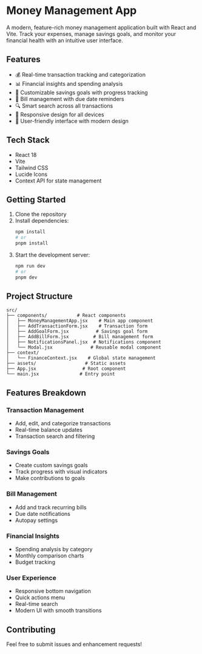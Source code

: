 # Money Management App

A modern, feature-rich money management application built with React and Vite. Track your expenses, manage savings goals, and monitor your financial health with an intuitive user interface.

## Features

- 💰 Real-time transaction tracking and categorization
- 📊 Financial insights and spending analysis
- 🎯 Customizable savings goals with progress tracking
- 📅 Bill management with due date reminders
- 🔍 Smart search across all transactions
- 📱 Responsive design for all devices
- 🌙 User-friendly interface with modern design

## Tech Stack

- React 18
- Vite
- Tailwind CSS
- Lucide Icons
- Context API for state management

## Getting Started

1. Clone the repository
2. Install dependencies:
   ```bash
   npm install
   # or
   pnpm install
   ```
3. Start the development server:
   ```bash
   npm run dev
   # or
   pnpm dev
   ```

## Project Structure

```
src/
├── components/           # React components
│   ├── MoneyManagementApp.jsx    # Main app component
│   ├── AddTransactionForm.jsx    # Transaction form
│   ├── AddGoalForm.jsx          # Savings goal form
│   ├── AddBillForm.jsx         # Bill management form
│   ├── NotificationsPanel.jsx  # Notifications component
│   └── Modal.jsx              # Reusable modal component
├── context/
│   └── FinanceContext.jsx    # Global state management
├── assets/                  # Static assets
├── App.jsx                 # Root component
└── main.jsx               # Entry point

```

## Features Breakdown

### Transaction Management
- Add, edit, and categorize transactions
- Real-time balance updates
- Transaction search and filtering

### Savings Goals
- Create custom savings goals
- Track progress with visual indicators
- Make contributions to goals

### Bill Management
- Add and track recurring bills
- Due date notifications
- Autopay settings

### Financial Insights
- Spending analysis by category
- Monthly comparison charts
- Budget tracking

### User Experience
- Responsive bottom navigation
- Quick actions menu
- Real-time search
- Modern UI with smooth transitions


## Contributing

Feel free to submit issues and enhancement requests!
